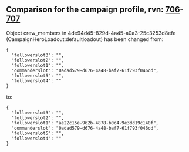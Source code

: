 ## Comparison for the campaign profile, rvn: [706](https://github.com/PRO100KatYT/FortniteProfileRevisions/tree/main/profiles/campaign/706%20campaign.json)-[707](https://github.com/PRO100KatYT/FortniteProfileRevisions/tree/main/profiles/campaign/707%20campaign.json)

Object crew_members in 4de94d45-829d-4a45-a0a3-25c3253d8efe (CampaignHeroLoadout:defaultloadout) has been changed from:

```
{
  "followerslot3": "",
  "followerslot2": "",
  "followerslot1": "",
  "commanderslot": "0adad579-d676-4a48-baf7-61f793f046cd",
  "followerslot5": "",
  "followerslot4": ""
}
```

to:

```
{
  "followerslot3": "",
  "followerslot2": "",
  "followerslot1": "ae22c15e-962b-4878-b0c4-9e3dd19c140f",
  "commanderslot": "0adad579-d676-4a48-baf7-61f793f046cd",
  "followerslot5": "",
  "followerslot4": ""
}
```

<br><br>
